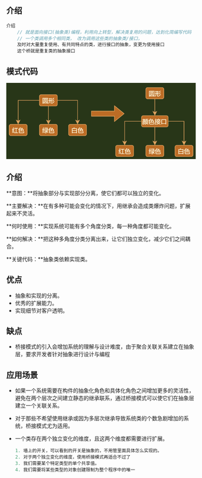 ## 介绍

```java
介绍
    // 就是面向接口(抽象类)编程，利用向上转型，解决类复用的问题，达到化简编写代码
    // 一个类调用多个相同类， 改为调用这些类的抽象类/接口， 
    及时对大量重复使用、有共同特点的类，进行接口的抽象，变更为使用接口
    这个桥就是重复类的抽象接口
```

## 模式代码

![image-20210225123714765](image-20210225123714765.png)







## 介绍

**意图：**将抽象部分与实现部分分离，使它们都可以独立的变化。

**主要解决：**在有多种可能会变化的情况下，用继承会造成类爆炸问题，扩展起来不灵活。

**何时使用：**实现系统可能有多个角度分类，每一种角度都可能变化。

**如何解决：**把这种多角度分类分离出来，让它们独立变化，减少它们之间耦合。

**关键代码：**抽象类依赖实现类。



## 优点

*   抽象和实现的分离。
*   优秀的扩展能力。
*   实现细节对客户透明。

## 缺点

*   桥接模式的引入会增加系统的理解与设计难度，由于聚合关联关系建立在抽象层，要求开发者针对抽象进行设计与编程

## 应用场景

* 如果一个系统需要在构件的抽象化角色和具体化角色之间增加更多的灵活性，避免在两个层次之间建立静态的继承联系，通过桥接模式可以使它们在抽象层建立一个关联关系。 

* 对于那些不希望使用继承或因为多层次继承导致系统类的个数急剧增加的系统，桥接模式尤为适用。 

* 一个类存在两个独立变化的维度，且这两个维度都需要进行扩展。

    ```go
    1. 墙上的开关，可以看到的开关是抽象的，不用管里面具体怎么实现的。
    2. 对于两个独立变化的维度，使用桥接模式再适合不过了
    3. 我们需要某个特定类型的单个共享值。
    4. 我们需要将某些类型的对象创建限制为整个程序中的唯一
    
    ```

    

